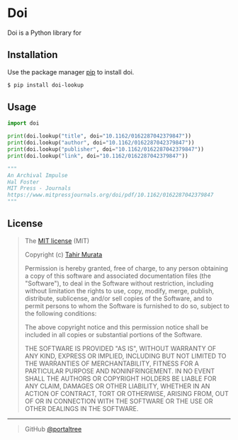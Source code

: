 # Doi

Doi is a Python library for 

## Installation

Use the package manager [pip](https://pypi.org/project/doi-lookup/) to install doi.

```bash
$ pip install doi-lookup
```

## Usage

```python
import doi

print(doi.lookup("title", doi="10.1162/0162287042379847"))
print(doi.lookup("author", doi="10.1162/0162287042379847"))
print(doi.lookup("publisher", doi="10.1162/0162287042379847"))
print(doi.lookup("link", doi="10.1162/0162287042379847"))

"""
An Archival Impulse
Hal Foster
MIT Press - Journals
https://www.mitpressjournals.org/doi/pdf/10.1162/0162287042379847
"""
```

## License

>The [MIT license](https://opensource.org/licenses/MIT) (MIT)
>
>Copyright (c) [Tahir Murata](https://github.com/asimo10)
>
>Permission is hereby granted, free of charge, to any person obtaining a copy of this software and associated documentation files (the "Software"), to deal in the Software without restriction, including without limitation the rights to use, copy, modify, merge, publish, distribute, sublicense, and/or sell copies of the Software, and to permit persons to whom the Software is furnished to do so, subject to the following conditions:
>
>The above copyright notice and this permission notice shall be included in all copies or substantial portions of the Software.
>
>THE SOFTWARE IS PROVIDED "AS IS", WITHOUT WARRANTY OF ANY KIND, EXPRESS OR IMPLIED, INCLUDING BUT NOT LIMITED TO THE WARRANTIES OF MERCHANTABILITY, FITNESS FOR A PARTICULAR PURPOSE AND NONINFRINGEMENT. IN NO EVENT SHALL THE AUTHORS OR COPYRIGHT HOLDERS BE LIABLE FOR ANY CLAIM, DAMAGES OR OTHER LIABILITY, WHETHER IN AN ACTION OF CONTRACT, TORT OR OTHERWISE, ARISING FROM, OUT OF OR IN CONNECTION WITH THE SOFTWARE OR THE USE OR OTHER DEALINGS IN THE SOFTWARE.

---

> GitHub [@portaltree](https://github.com/asimo10)